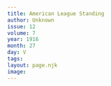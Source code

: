 ```yaml
---
title: American League Standing
author: Unknown
issue: 12
volume: 7
year: 1916
month: 27
day: V
tags:
layout: page.njk
image:
---
```


